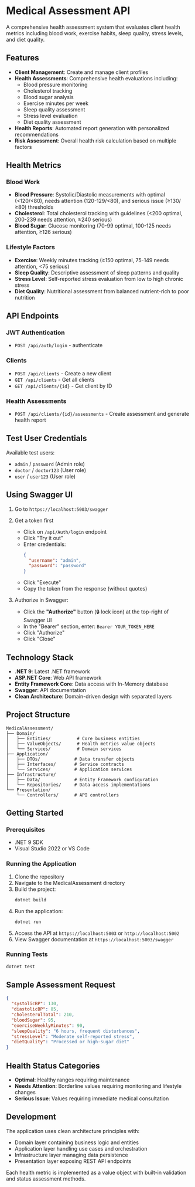 # Medical Assessment API

A comprehensive health assessment system that evaluates client health metrics including blood work, exercise habits, sleep quality, stress levels, and diet quality.

## Features

- **Client Management**: Create and manage client profiles
- **Health Assessments**: Comprehensive health evaluations including:
  - Blood pressure monitoring
  - Cholesterol tracking
  - Blood sugar analysis
  - Exercise minutes per week
  - Sleep quality assessment
  - Stress level evaluation
  - Diet quality assessment
- **Health Reports**: Automated report generation with personalized recommendations
- **Risk Assessment**: Overall health risk calculation based on multiple factors

## Health Metrics

### Blood Work
- **Blood Pressure**: Systolic/Diastolic measurements with optimal (<120/<80), needs attention (120-129/<80), and serious issue (≥130/≥80) thresholds
- **Cholesterol**: Total cholesterol tracking with guidelines (<200 optimal, 200-239 needs attention, ≥240 serious)
- **Blood Sugar**: Glucose monitoring (70-99 optimal, 100-125 needs attention, ≥126 serious)

### Lifestyle Factors
- **Exercise**: Weekly minutes tracking (≥150 optimal, 75-149 needs attention, <75 serious)
- **Sleep Quality**: Descriptive assessment of sleep patterns and quality
- **Stress Level**: Self-reported stress evaluation from low to high chronic stress
- **Diet Quality**: Nutritional assessment from balanced nutrient-rich to poor nutrition

## API Endpoints

### JWT Authentication
- `POST /api/auth/login` - authenticate

### Clients
- `POST /api/clients` - Create a new client
- `GET /api/clients` - Get all clients
- `GET /api/clients/{id}` - Get client by ID

### Health Assessments
- `POST /api/clients/{id}/assessments` - Create assessment and generate health report

## Test User Credentials
Available test users:
- `admin` / `password` (Admin role)
- `doctor` / `doctor123` (User role)
- `user` / `user123` (User role)
## Using Swagger UI
1. Go to `https://localhost:5003/swagger`
2. Get a token first
   - Click on `/api/Auth/login` endpoint
   - Click "Try it out"
   - Enter credentials:
     ```json
     {
       "username": "admin",
       "password": "password"
     }
     ```
   - Click "Execute"
   - Copy the token from the response (without quotes)

3. Authorize in Swagger:
   - Click the **"Authorize"** button (🔒 lock icon) at the top-right of Swagger UI
   - In the "Bearer" section, enter: `Bearer YOUR_TOKEN_HERE`
   - Click "Authorize"
   - Click "Close"

## Technology Stack

- **.NET 9**: Latest .NET framework
- **ASP.NET Core**: Web API framework
- **Entity Framework Core**: Data access with In-Memory database
- **Swagger**: API documentation
- **Clean Architecture**: Domain-driven design with separated layers

## Project Structure

```
MedicalAssessment/
├── Domain/
│   ├── Entities/          # Core business entities
│   ├── ValueObjects/      # Health metrics value objects
│   └── Services/          # Domain services
├── Application/
│   ├── DTOs/             # Data transfer objects
│   ├── Interfaces/       # Service contracts
│   └── Services/         # Application services
├── Infrastructure/
│   ├── Data/             # Entity Framework configuration
│   └── Repositories/     # Data access implementations
└── Presentation/
    └── Controllers/      # API controllers
```

## Getting Started

### Prerequisites
- .NET 9 SDK
- Visual Studio 2022 or VS Code

### Running the Application

1. Clone the repository
2. Navigate to the MedicalAssessment directory
3. Build the project:
   ```bash
   dotnet build
   ```
4. Run the application:
   ```bash
   dotnet run
   ```
5. Access the API at `https://localhost:5003` or `http://localhost:5002`
6. View Swagger documentation at `https://localhost:5003/swagger`

### Running Tests

```bash
dotnet test
```

## Sample Assessment Request

```json
{
  "systolicBP": 130,
  "diastolicBP": 85,
  "cholesterolTotal": 210,
  "bloodSugar": 95,
  "exerciseWeeklyMinutes": 90,
  "sleepQuality": "6 hours, frequent disturbances",
  "stressLevel": "Moderate self-reported stress",
  "dietQuality": "Processed or high-sugar diet"
}
```

## Health Status Categories

- **Optimal**: Healthy ranges requiring maintenance
- **Needs Attention**: Borderline values requiring monitoring and lifestyle changes
- **Serious Issue**: Values requiring immediate medical consultation

## Development

The application uses clean architecture principles with:
- Domain layer containing business logic and entities
- Application layer handling use cases and orchestration
- Infrastructure layer managing data persistence
- Presentation layer exposing REST API endpoints

Each health metric is implemented as a value object with built-in validation and status assessment methods.
